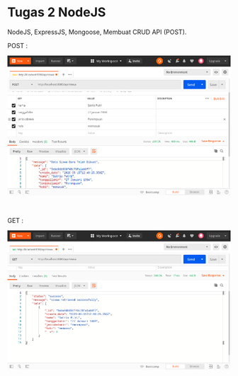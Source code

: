 # Tugas 2 NodeJS

NodeJS, ExpressJS, Mongoose, Membuat CRUD API (POST).

POST :
<br>
<p align="center"><img src="screen/post.png" alt="" width="700"/></div></p>

<br>

GET :
<br>
<p align="center"><img src="screen/get.png" alt="" width="700"/></div></p>
